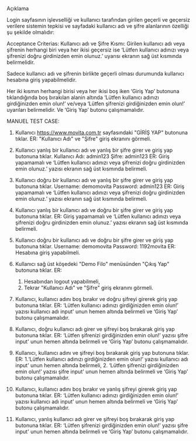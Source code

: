 Açıklama

Login sayfasının işlevselliği ve kullanıcı tarafından girilen geçerli ve geçersiz verilere
sistemin tepkisi ve sayfadaki kullanıcı adı ve şifre alanlarının özelliği şu şekilde olmalıdır:

Acceptance Criterias:
Kullanıcı adı ve Şifre Kısmı: Girilen kullanıcı adı veya şifrenin herhangi biri veya her ikisi
geçersiz ise ‘Lütfen kullanıcı adınızı veya şifrenizi doğru girdinizden emin olunuz.’ uyarısı
ekranın sağ üst kısmında belirmelidir.

Sadece kullanıcı adı ve şifrenin birlikte geçerli olması durumunda kullanıcı hesabına giriş
yapabilmelidir.

Her iki kısmın herhangi birisi veya her ikisi boş iken ‘Giriş Yap’ butonuna tıklandığında
boş bırakılan alanin altında ‘Lütfen kullanıcı adınızı girdiğinizden emin olun!’ ve/veya
‘Lütfen şifrenizi girdiğinizden emin olun!’ uyarıları belirmelidir. Ve ‘Giriş Yap’ butonu
çalışmamalıdır.




MANUEL TEST CASE:

1. Kullanıcı https://www.movita.com.tr sayfasındaki "GİRİŞ YAP" butonuna tıklar.
ER: "Kullanıcı Adı" ve "Şifre" giriş ekranını görmeli.

2. Kullanıcı yanlış bir kullanıcı adı ve yanlış bir şifre girer ve giriş yap butonuna tıklar.
   Kullanıcı Adı: admin123
   Şifre: admin123
ER: Giriş yapamamalı ve ‘Lütfen kullanıcı adınızı veya şifrenizi doğru girdinizden emin olunuz.’
yazısı ekranın sağ üst kısmında belirmeli.

3. Kullanıcı doğru bir kullanıcı adı ve yanlış bir şifre girer ve giriş yap butonuna tıklar.
   Username: demomovita
   Password: admin123
ER: Giriş yapamamalı ve ‘Lütfen kullanıcı adınızı veya şifrenizi doğru girdinizden emin olunuz.’
yazısı ekranın sağ üst kısmında belirmeli.

4. Kullanıcı yanlış bir kullanıcı adı ve doğru bir şifre girer ve giriş yap butonuna tıklar.
ER: Giriş yapamamalı ve ‘Lütfen kullanıcı adınızı veya şifrenizi doğru girdinizden emin olunuz.’
yazısı ekranın sağ üst kısmında belirmeli.

5. Kullanıcı doğru bir kullanıcı adı ve doğru bir şifre girer ve giriş yap butonuna tıklar.
   Username: demomovita
   Password: 1192movita
ER: Hesabına giriş yapabilmeli.

6. Kullanıcı sağ üst köşedeki "Demo Filo" menüsünden "Çıkış Yap" butonuna tıklar.
ER: 
   1. Hesabından logout yapabilmeli,
   2. Tekrar "Kullanıcı Adı" ve "Şifre" giriş ekranını görmeli.

7. Kullanıcı, kullanıcı adını boş bırakır ve doğru şifreyi girerek giriş yap butonuna tıklar.
ER: ‘Lütfen kullanıcı adınızı girdiğinizden emin olun!’ yazısı kullanıcı adı input' unun hemen
altında belirmeli ve ‘Giriş Yap’ butonu çalışmamalıdır.

8. Kullanıcı, doğru kullanıcı adı girer ve şifreyi boş bırakarak giriş yap butonuna tıklar.
ER: ‘Lütfen şifrenizi girdiğinizden emin olun!’ yazısı şifre input' unun hemen altında belirmeli
ve ‘Giriş Yap’ butonu çalışmamalıdır.

9. Kullanıcı, kullanıcı adını ve şifreyi boş bırakarak giriş yap butonuna tıklar.
ER: 
    1.‘Lütfen kullanıcı adınızı girdiğinizden emin olun!’ yazısı kullanıcı adı input' unun hemen altında belirmeli,
    2. ‘Lütfen şifrenizi girdiğinizden emin olun!’ yazısı şifre input' unun hemen altında belirmeli ve ‘Giriş Yap’
    butonu çalışmamalıdır.

10. Kullanıcı, kullanıcı adını boş bırakır ve yanlış şifreyi girerek giriş yap butonuna tıklar.
ER: ‘Lütfen kullanıcı adınızı girdiğinizden emin olun!’ yazısı kullanıcı adı input' unun hemen altında belirmeli
ve ‘Giriş Yap’ butonu çalışmamalıdır.

11. Kullanıcı, yanlış kullanıcı adı girer ve şifreyi boş bırakarak giriş yap butonuna tıklar.
ER: ‘Lütfen şifrenizi girdiğinizden emin olun!’ yazısı şifre input' unun hemen altında belirmeli ve ‘Giriş Yap’
butonu çalışmamalıdır.



